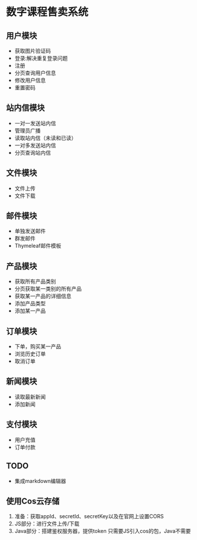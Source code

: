 # 数字课程售卖系统

## 用户模块
- 获取图片验证码
- 登录:解决重复登录问题
- 注册
- 分页查询用户信息
- 修改用户信息
- 重置密码

## 站内信模块
- 一对一发送站内信
- 管理员广播
- 读取站内信（未读和已读）
- 一对多发送站内信
- 分页查询站内信

## 文件模块
- 文件上传
- 文件下载

## 邮件模块
- 单独发送邮件
- 群发邮件
- Thymeleaf邮件模板

## 产品模块
- 获取所有产品类别
- 分页获取某一类别的所有产品
- 获取某一产品的详细信息
- 添加产品类型
- 添加某一产品

## 订单模块
- 下单，购买某一产品
- 浏览历史订单
- 取消订单

## 新闻模块
- 读取最新新闻
- 添加新闻

## 支付模块
- 用户充值
- 订单付款

## TODO
- 集成markdown编辑器

## 使用Cos云存储

1. 准备：获取appId、secretId、secretKey以及在官网上设置CORS
2. JS部分：进行文件上传/下载
3. Java部分：搭建鉴权服务器，提供token
只需要JS引入cos的包，Java不需要